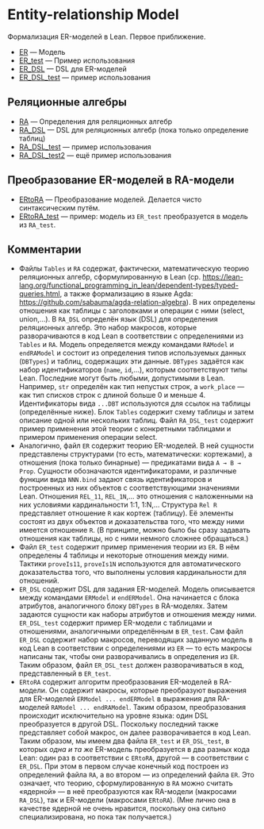 # Entity-relationship Model

Формализация ER-моделей в Lean. Первое приближение.

+ [ER](ER.lean) — Модель 
+ [ER_test](ER_test.lean) — Пример использования
+ [ER_DSL](ER_DSL.lean) — DSL для ER-моделей
+ [ER_DSL_test](ER_DSL_test.lean) — пример использования

## Реляционные алгебры

+ [RA](RA.lean) — Определения для реляционных алгебр
+ [RA_DSL](RA_DSL.lean) — DSL для реляционных алгебр (пока только
  определение таблиц)
+ [RA_DSL_test](RA_DSL_test.lean) — пример использования 
+ [RA_DSL_test2](RA_DSL_test2.lean) — ещё пример использования 

## Преобразование ER-моделей в RA-модели

+ [ERtoRA](ERtoRA.lean) — Преобразование моделей. Делается чисто
  синтаксическим путём.
+ [ERtoRA_test](ERtoRA_test.lean) — пример: модель из `ER_test` преобразуется
  в модель из `RA_test`.

## Комментарии
+ Файлы `Tables` и `RA` содержат, фактически, математическую теорию
  реляционных алгебр, сформулированную в Lean
  (ср. https://lean-lang.org/functional_programming_in_lean/dependent-types/typed-queries.html,
  а также формализацию в языке Agda: https://github.com/sabauma/agda-relation-algebra).
  В них определены отношения как таблицы с заголовками и операции с ними
  (select, union,...).  В `RA_DSL` определён язык (DSL) для определения
  реляционных алгебр.  Это набор макросов, которые разворачиваются в код
  Lean в соответствии с определениями из `Tables` и `RA`.  Модель
  определяется между командами `RAModel` и `endRAModel` и состоит из
  определения типов используемых данных (`DBTypes`) и таблиц, содержащих
  эти данные.  `DBTypes` задаётся как набор идентификаторов (`name`,
  `id`,...), которым соответствуют типы Lean.  Последние могут быть любыми,
  допустимыми в Lean.  Например, `str` определён как тип непустых строк, а
  `work_place` — как тип списков строк с длиной больше 0 и меньше 4.
  Идентификаторы вида `...DBT` используются для ссылок на таблицы
  (определённые ниже).  Блок `Tables` содержит схему таблицы и затем
  описание одной или нескольких таблиц.  Файл `RA_DSL_test` содержит пример
  применения этой теории с конкретными таблицами и примером применения
  операции select.
+ Аналогично, файл `ER` содержит теорию ER-моделей.  В ней сущности
  представлены структурами (то есть, математически: кортежами), а отношения
  (пока только бинарные) — предикатами вида `A → B → Prop`.  Сущности
  обозначаются идентификаторами, и различные функции вида `NNN.bind` задают
  связь идентификаторов и построенных из них объектов с соответствующими
  значениями Lean.  Отношения `REL_11`, `REL_1N`,... это отношения с
  наложенными на них условиями кардинальности 1:1, 1:N,...  Структура `Rel
  R` представляет отношение `R` как кортеж (таблицу).  Её элементы состоят
  из двух объектов и доказательства того, что между ними имеется отношение
  `R`.  (В принципе, можно было бы сразу задавать отношения как таблицы, но
  с ними немного сложнее обращаться.)
+ Файл `ER_test` содержит пример применения теории из `ER`.  В нём
  определены 4 таблицы и некоторые отношения между ними.  Тактики
  `proveIs11`, `proveIs1N` используются для автоматического доказательства
  того, что выполнены условия кардинальности для отношений.
+ `ER_DSL` содержит DSL для задания ER-моделей.  Модель описывается между
  командами `ERModel` и `endERModel`.  Она начинается с блока атрибутов,
  аналогичного блоку `DBTypes` в RA-моделях.  Затем задаются сущности как
  наборы атрибутов и отношения между ними.  `ER_DSL_test` содержит пример
  ER-модели с таблицами и отношениями, аналогичными определённым в
  `ER_test`.  Сам файл `ER_DSL` содержит набор макросов, переводящих
  заданную модель в код Lean в соответствии с определениями из `ER` — то
  есть макросы написаны так, чтобы они разворачивались в определения из
  `ER`.  Таким образом, файл `ER_DSL_test` должен разворачиваться в код,
  представленный в `ER_test`.
+ `ERtoRA` содержит алгоритм преобразования ER-моделей в RA-модели.  Он
  содержит макросы, которые преобразуют выражения для ER-моделей `ERModel
  ... endERModel` в выражения для RA-моделей `RAModel ... endRAModel`.
  Таким образом, преобразования происходит исключительно на уровне языка:
  один DSL преобразуется в другой DSL.  Поскольку последний также
  представляет собой макрос, он далее разворачивается в код Lean.  Таким
  образом, мы имеем два файла `ER_test` и `ER_DSL_test`, в которых _одна и
  та же_ ER-модель преобразуется в два разных кода Lean: один раз в
  соответствии с `ERtoRA`, другой — в соответствии с `ER_DSL`.  При этом в
  первом случае конечный код построен из определений файла `RA`, а во
  втором — из определений файла `ER`.  Это означает, что теорию,
  сформулированную в `RA` можно считать «ядерной» — в неё преобразуются как
  RA-модели (макросами `RA_DSL`), так и ER-модели (макросами `ERtoRA`).
  (Мне лично она в качестве ядерной не очень нравится, поскольку она сильно
  специализирована, но пока так получается.)
